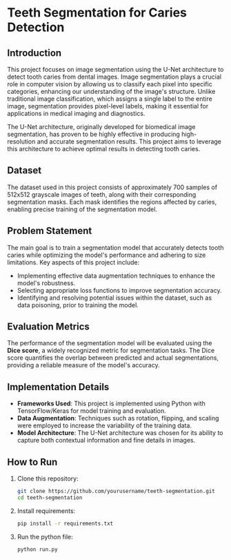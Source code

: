 # Teeth Segmentation for Caries Detection

## Introduction

This project focuses on image segmentation using the U-Net architecture to detect tooth caries from dental images. Image segmentation plays a crucial role in computer vision by allowing us to classify each pixel into specific categories, enhancing our understanding of the image's structure. Unlike traditional image classification, which assigns a single label to the entire image, segmentation provides pixel-level labels, making it essential for applications in medical imaging and diagnostics.

The U-Net architecture, originally developed for biomedical image segmentation, has proven to be highly effective in producing high-resolution and accurate segmentation results. This project aims to leverage this architecture to achieve optimal results in detecting tooth caries.

## Dataset

The dataset used in this project consists of approximately 700 samples of 512x512 grayscale images of teeth, along with their corresponding segmentation masks. Each mask identifies the regions affected by caries, enabling precise training of the segmentation model.

## Problem Statement

The main goal is to train a segmentation model that accurately detects tooth caries while optimizing the model's performance and adhering to size limitations. Key aspects of this project include:

- Implementing effective data augmentation techniques to enhance the model's robustness.
- Selecting appropriate loss functions to improve segmentation accuracy.
- Identifying and resolving potential issues within the dataset, such as data poisoning, prior to training the model.

## Evaluation Metrics

The performance of the segmentation model will be evaluated using the **Dice score**, a widely recognized metric for segmentation tasks. The Dice score quantifies the overlap between predicted and actual segmentations, providing a reliable measure of the model's accuracy.

## Implementation Details

- **Frameworks Used**: This project is implemented using Python with TensorFlow/Keras for model training and evaluation.
- **Data Augmentation**: Techniques such as rotation, flipping, and scaling were employed to increase the variability of the training data.
- **Model Architecture**: The U-Net architecture was chosen for its ability to capture both contextual information and fine details in images.

## How to Run

1. Clone this repository:
   ```bash
   git clone https://github.com/yourusername/teeth-segmentation.git
   cd teeth-segmentation
2. Install requirements: 
   ```bash
   pip install -r requirements.txt
3. Run the python file:
   ```bash
   python run.py

